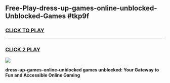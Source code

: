 
## Free-Play-dress-up-games-online-unblocked-Unblocked-Games #tkp9f
<h3>
<a href="https://news.freeplayer.one?title=dress-up-games-online-unblocked&ref=8M">CLICK TO PLAY</a></h3>
<hr>

<h3>
<a href="https://news.freeplayer.one?title=dress-up-games-online-unblocked&ref=8M">CLICK 2 PLAY</a>
  
</h3>

<a href="https://news.freeplayer.one?title=dress-up-games-online-unblocked&ref=8M"><img src="https://clearcache.store/games.png"></a>


**dress-up-games-online-unblocked games unblocked: Your Gateway to Fun and Accessible Online Gaming**
